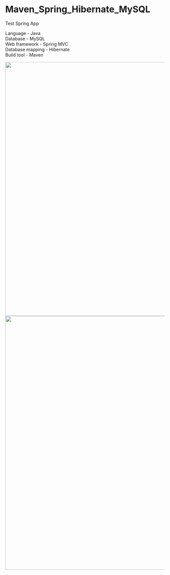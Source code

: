 # Maven_Spring_Hibernate_MySQL
Test Spring App

Language - Java<br />
Database - MySQL<br />
Web framework - Spring MVC<br />
Database mapping - Hibernate<br />
Build tool - Maven<br />

<img src="http://s02.radikal.ru/i175/1710/8c/96077144dc18.png" width="800" /></a>
<img src="http://s018.radikal.ru/i513/1710/c0/3b8b0733fa83.png" width="800" /></a>

